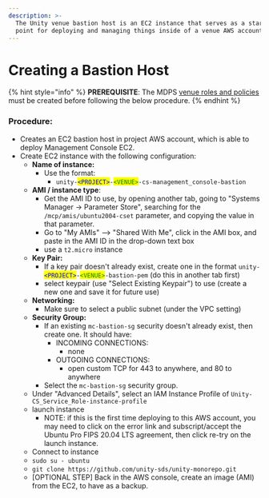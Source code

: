 ```yaml
---
description: >-
  The Unity venue bastion host is an EC2 instance that serves as a starting
  point for deploying and managing things inside of a venue AWS account.
---
```


# Creating a Bastion Host

{% hint style="info" %}
**PREREQUISITE**:  The MDPS [venue roles and policies](https://github.com/unity-sds/unity-cs-infra/blob/main/aws_role_create/create_roles_and_policies.sh) must be created before following the below procedure.
{% endhint %}

### Procedure:

* Creates an EC2 bastion host in project AWS account, which is able to deploy Management Console EC2.
* Create EC2 instance with the following configuration:
  * **Name of instance:**
    * Use the format:
      * &#x20;`unity-`<mark style="color:blue;">`<PROJECT>`</mark>`-`<mark style="color:green;">`<VENUE>`</mark>`-cs-management_console-bastion`
  * **AMI / instance type**:&#x20;
    * Get the AMI ID to use, by opening another tab, going to "Systems Manager -> Parameter Store", searching for the `/mcp/amis/ubuntu2004-cset` parameter, and copying the value in that parameter.
    * Go to "My AMIs" --> "Shared With Me", click in the AMI box, and paste in the AMI ID in the drop-down text box
    * use a `t2.micro` instance
  * **Key Pair:**&#x20;
    * If a key pair doesn't already exist, create one in the format `unity-`<mark style="color:blue;">`<PROJECT>`</mark>`-`<mark style="color:green;">`<VENUE>`</mark>`-bastion-pem` (do this in another tab first)
    * select keypair (use "Select Existing Keypair") to use (create a new one and save it for future use)
  * **Networking:**
    * Make sure to select a public subnet (under the VPC setting)
  * **Security Group:**&#x20;
    * If an existing `mc-bastion-sg` security doesn't already exist, then create one. It should have:
      * INCOMING CONNECTIONS:
        * none
      * OUTGOING CONNECTIONS:
        * open custom TCP for 443 to anywhere, and 80 to anywhere
    * Select the `mc-bastion-sg` security group.
  * Under "Advanced Details", select an IAM Instance Profile of `Unity-CS_Service_Role-instance-profile`
  * launch instance
    * NOTE: if this is the first time deploying to this AWS account, you may need to click on the error link and subscript/accept the Ubuntu Pro FIPS 20.04 LTS agreement, then click re-try on the launch instance.
  * Connect to instance
  * `sudo su - ubuntu`
  * `git clone https://github.com/unity-sds/unity-monorepo.git`
  * \[OPTIONAL STEP]  Back in the AWS console, create an image (AMI) from the EC2, to have as a backup.
